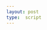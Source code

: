```yaml
---
layout: post
type:  script
---
```

<style>
#t1txd07gs99c_t1t5999n4598 .pin>:not(svg) {
  font-size: 50%;
  top: 0;
  left: 0;
}
#t1txd07gs99c_t1t5999n4598 #previousButton {display: none!important;}
#t1txd07gs99c_t1t5999n4598 #nextButton {display: none!important;}
#t1txd07gs99c_t1t5999n4598 #autoRunButton {display: none!important;}
</style>
<iiif-storyboard annotationlist='https://iiif.durham.ac.uk/manifests/trifle/32150/t1/m4/q7/t1m4q77fr328/list/t1txd07gs99c_t1t5999n4598' manifesturl='https://iiif.durham.ac.uk/manifests/trifle/32150/t1/m4/q7/t1m4q77fr328/manifest' styling='overlaycolor: white;activecolor: white;textposition: right;mapmarker: <i class="far fa-circle"></i>;toggleoverlay: true;hide_toolbar:true'></iiif-storyboard>